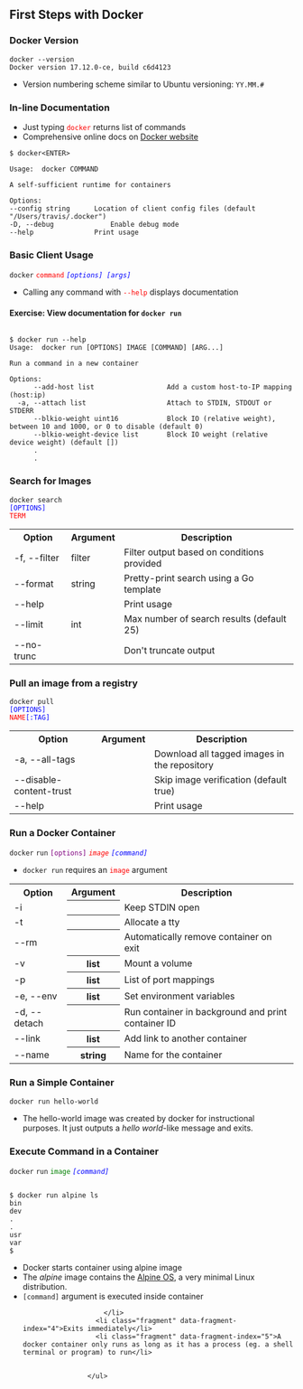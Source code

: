 ## First Steps with Docker


### Docker Version
```
docker --version
Docker version 17.12.0-ce, build c6d4123
```

* Version numbering scheme similar to Ubuntu versioning: `YY.MM.#`



### In-line Documentation

* Just typing <code style="color:red;">docker</code> returns list of commands
* Comprehensive online docs on <a href="https://docs.docker.com/edge/engine/reference/commandline/docker/">Docker website</a>

```
$ docker<ENTER>

Usage:  docker COMMAND

A self-sufficient runtime for containers

Options:
--config string      Location of client config files (default "/Users/travis/.docker")
-D, --debug              Enable debug mode
--help               Print usage
```


### Basic Client Usage

<code>docker</code> <code style="color:red">command</code> <code style="color:blue;font-style:italic">[options] [args]</code> 

* Calling any command with <!-- .element: class="fragment" data-fragment-index="0" --><code style="color:red;">--help</code> displays documentation


#### Exercise: View documentation for `docker run`
<pre class="fragment" data-fragment-index="0"><code data-trim>
$ docker run --help
Usage:  docker run [OPTIONS] IMAGE [COMMAND] [ARG...]

Run a command in a new container

Options:
      --add-host list                  Add a custom host-to-IP mapping (host:ip)
  -a, --attach list                    Attach to STDIN, STDOUT or STDERR
      --blkio-weight uint16            Block IO (relative weight), between 10 and 1000, or 0 to disable (default 0)
      --blkio-weight-device list       Block IO weight (relative device weight) (default [])
      .
      .  
</code></pre>


### Search for Images

<code>docker search </code><code style="color:blue;">[OPTIONS]</code><code style="color:red;"> TERM</code> 
<table class="fragment" data-fragment-index="0">
    <tr>
    <th>Option</th>
    <th>Argument</th>
    <th>Description </th>
    </tr>
<tr><td>-f, --filter     </td><td>filter </td><td>  Filter output based on conditions provided</td></tr>
<tr><td>    --format     </td><td>string </td><td>  Pretty-print search using a Go template</td></tr>
<tr><td>    --help       </td><td>       </td><td>   Print usage</td></tr>
<tr><td>    --limit      </td><td>int    </td><td>   Max number of search results (default 25)</td></tr>
<tr><td>    --no-trunc   </td><td>       </td><td>  Don't truncate output</td></tr>
</table>



### Pull an image from a registry

<code>docker pull </code><code style="color:blue;">[OPTIONS]</code><code style="color:red;"> NAME</code><code style="color:blue;">[:TAG]</code> 

<table class="fragment" data-fragment-index="0">
    <tr>
    <th>Option</th>
    <th>Argument</th>
    <th>Description </th>
    </tr>

<tr><td>-a, --all-tags              </td><td>  </td><td>Download all tagged images in the repository</td></tr>
<tr><td>    --disable-content-trust </td><td>  </td><td>Skip image verification (default true)</td></tr>
<tr><td>    --help                  </td><td>  </td><td>Print usage</td></tr>

</table>
<asciinema-player class="fragment" data-fragment-index="1" autoplay="0" loop="loop"  font-size="medium" speed="1"
theme="solarized-light" src="asciinema/docker-pull.json" cols="200" rows="10"></asciinema-player>


### Run a Docker Container
<code>docker</code> <code >run</code> <code style="color:purple">[options]</code> <code style="color:red;font-style:italic">image</code> <code style="color:blue;font-style:italic">[command]</code> 

* <!-- .element: class="fragment" data-fragment-index="0" --><code>docker run</code> requires an <code style="color:red">image</code> argument
<table class="fragment" data-fragment-index="1">
<tr>
<th>Option</th>
<th>Argument</th>
<th>Description </th>
</tr>
<tr><td>-i     </td><th>         </th>      <td>Keep STDIN open</td></tr>
<tr><td>-t     </td><th>         </th>      <td>Allocate a tty</td></tr>
<tr><td>--rm   </td><th>         </th>      <td>Automatically remove container on exit</td></tr>
<tr><td>-v     </td><th>  list   </th>      <td>Mount a volume</td></tr>
<tr><td>-p     </td><th>  list   </th>      <td>List of port mappings</td></tr>
<tr><td>-e, --env     </td><th>  list   </th>
<td>Set environment variables</td></tr>
<tr><td>-d, --detach     </td><th></th>      <td>Run
container in background and print container ID</td></tr>
<tr><td>--link </td><th>  list   </th>      <td>Add link to another container</td></tr>
<tr><td>--name </td><th>  string </th>      <td>Name for the container</td></tr>
</table>


### Run a Simple Container

```
docker run hello-world
```
<asciinema-player autoplay="1" loop="loop" font-size="medium" speed="1"
    theme="solarized-light" src="asciinema/asciicast-122666.json" cols="150" rows="10"></asciinema-player>

* The hello-world image was created by docker for instructional purposes. It just outputs a <!-- .element: class="fragment" data-fragment-index="0" -->_hello world_-like message and exits.


### Execute Command in a Container

<code>docker</code> <code >run</code> <code style="color:green;">image</code> <code style="color:blue;font-style:italic">[command]</code>
<pre class="fragment" data-fragment-index="0"><code data-trim>
$ docker run alpine ls
bin
dev
.
.
usr
var
$ 
</code></pre>
<ul>
                      <li class="fragment" data-fragment-index="1">Docker
                          starts container using alpine image</li>
  <li class="fragment" data-fragment-index="2">
 The <em>alpine</em> image contains the <a
     href="https://www.aplinelinux.org/about/">Alpine OS</a>, a very minimal
 Linux distribution. 
 </li>                      <li class="fragment" data-fragment-index="3">
                            <code >[command]</code> argument is executed
                            inside container
                            
                        </li>
                      <li class="fragment" data-fragment-index="4">Exits immediately</li>
                      <li class="fragment" data-fragment-index="5">A docker container only runs as long as it has a process (eg. a shell terminal or program) to run</li>
 

                    </ul>

